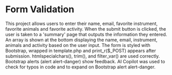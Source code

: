 # Form Validation

This project allows users to enter their name, email, favorite instrument, favorite animals and favorite activity.
When the submit button is clicked, the user is taken to a 'summary' page that outputs the information they entered.
An array is shown at the bottom displaying the name, email, instrument, animals and activity based on the user input.
The form is styled with Bootstrap, wrapped in template.php and print_r($_POST) appears after submission.
htmlspecialchars(), trim(), and filter_var() are used correctly.
Bootstrap alerts (alert alert-danger) show feedback.
AI Copilot was used to check for typos in code and to expand on Bootstrap alert alert-danger.